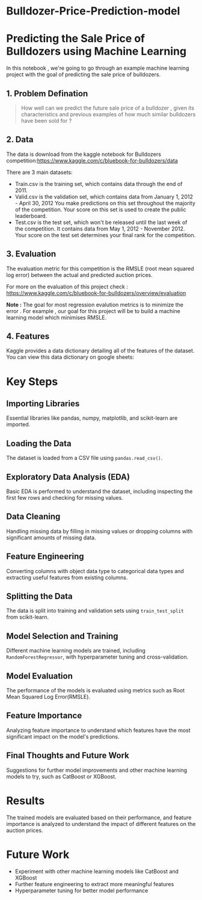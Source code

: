 # Bulldozer-Price-Prediction-model

# Predicting the Sale Price of Bulldozers using Machine Learning

In this notebook , we're going to go through an example machine learning project with the goal of predicting the sale price of bulldozers.

## 1. Problem Defination
 > How well can we predict the future sale price of a bulldozer , given its characteristics and previous examples of how much similar bulldozers have been sold for ? 
## 2. Data
The data is download from the kaggle notebook for Bulldozers competition:https://www.kaggle.com/c/bluebook-for-bulldozers/data

There are 3 main datasets: 

* Train.csv is the training set, which contains data through the end of 2011.
* Valid.csv is the validation set, which contains data from January 1, 2012 - April 30, 2012 You make predictions on this set throughout the majority of the competition. Your score on this set is used to create the public leaderboard.
* Test.csv is the test set, which won't be released until the last week of the competition. It contains data from May 1, 2012 - November 2012. Your score on the test set determines your final rank for the competition.

## 3. Evaluation

The evaluation metric for this competition is the RMSLE (root mean squared log error) between the actual and predicted auction prices.

For more on the evaluation of this project check : 
https://www.kaggle.com/c/bluebook-for-bulldozers/overview/evaluation

**Note :** The goal for most regression evalution metrics is to minimize the error . For example , our goal for this project will be to build a machine learning model which minimises RMSLE.


## 4. Features

Kaggle provides a data dictionary detailing all of the features of the dataset. You can view this data dictionary on google sheets: 

# Key Steps

## Importing Libraries
Essential libraries like pandas, numpy, matplotlib, and scikit-learn are imported.

## Loading the Data
The dataset is loaded from a CSV file using `pandas.read_csv()`.

## Exploratory Data Analysis (EDA)
Basic EDA is performed to understand the dataset, including inspecting the first few rows and checking for missing values.

## Data Cleaning
Handling missing data by filling in missing values or dropping columns with significant amounts of missing data.

## Feature Engineering
Converting columns with object data type to categorical data types and extracting useful features from existing columns.

## Splitting the Data
The data is split into training and validation sets using `train_test_split` from scikit-learn.

## Model Selection and Training
Different machine learning models are trained, including `RandomForestRegressor`, with hyperparameter tuning and cross-validation.

## Model Evaluation
The performance of the models is evaluated using metrics such as Root Mean Squared Log Error(RMSLE).

## Feature Importance
Analyzing feature importance to understand which features have the most significant impact on the model's predictions.

## Final Thoughts and Future Work
Suggestions for further model improvements and other machine learning models to try, such as CatBoost or XGBoost.

# Results
The trained models are evaluated based on their performance, and feature importance is analyzed to understand the impact of different features on the auction prices.

# Future Work
- Experiment with other machine learning models like CatBoost and XGBoost
- Further feature engineering to extract more meaningful features
- Hyperparameter tuning for better model performance

